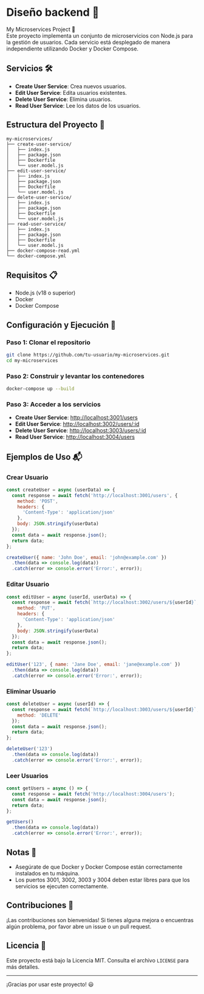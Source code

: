 # Diseño backend 🚀
My Microservices Project 📂 <br>
Este proyecto implementa un conjunto de microservicios con Node.js para la gestión de usuarios. Cada servicio está desplegado de manera independiente utilizando Docker y Docker Compose.

## Servicios 🛠️

- **Create User Service**: Crea nuevos usuarios.
- **Edit User Service**: Edita usuarios existentes.
- **Delete User Service**: Elimina usuarios.
- **Read User Service**: Lee los datos de los usuarios.

## Estructura del Proyecto 📂

```
my-microservices/
├── create-user-service/
│   ├── index.js
│   ├── package.json
│   ├── Dockerfile
│   └── user.model.js
├── edit-user-service/
│   ├── index.js
│   ├── package.json
│   ├── Dockerfile
│   └── user.model.js
├── delete-user-service/
│   ├── index.js
│   ├── package.json
│   ├── Dockerfile
│   └── user.model.js
├── read-user-service/
│   ├── index.js
│   ├── package.json
│   ├── Dockerfile
│   └── user.model.js
├── docker-compose-read.yml
└── docker-compose.yml
```

## Requisitos 📋

- Node.js (v18 o superior)
- Docker
- Docker Compose

## Configuración y Ejecución 🚀

### Paso 1: Clonar el repositorio

```sh
git clone https://github.com/tu-usuario/my-microservices.git
cd my-microservices
```

### Paso 2: Construir y levantar los contenedores

```sh
docker-compose up --build
```

### Paso 3: Acceder a los servicios

- **Create User Service**: [http://localhost:3001/users](http://localhost:3001/users)
- **Edit User Service**: [http://localhost:3002/users/:id](http://localhost:3002/users/:id)
- **Delete User Service**: [http://localhost:3003/users/:id](http://localhost:3003/users/:id)
- **Read User Service**: [http://localhost:3004/users](http://localhost:3004/users)

## Ejemplos de Uso 📬

### Crear Usuario

```javascript
const createUser = async (userData) => {
  const response = await fetch('http://localhost:3001/users', {
    method: 'POST',
    headers: {
      'Content-Type': 'application/json'
    },
    body: JSON.stringify(userData)
  });
  const data = await response.json();
  return data;
};

createUser({ name: 'John Doe', email: 'john@example.com' })
  .then(data => console.log(data))
  .catch(error => console.error('Error:', error));
```

### Editar Usuario

```javascript
const editUser = async (userId, userData) => {
  const response = await fetch(`http://localhost:3002/users/${userId}`, {
    method: 'PUT',
    headers: {
      'Content-Type': 'application/json'
    },
    body: JSON.stringify(userData)
  });
  const data = await response.json();
  return data;
};

editUser('123', { name: 'Jane Doe', email: 'jane@example.com' })
  .then(data => console.log(data))
  .catch(error => console.error('Error:', error));
```

### Eliminar Usuario

```javascript
const deleteUser = async (userId) => {
  const response = await fetch(`http://localhost:3003/users/${userId}`, {
    method: 'DELETE'
  });
  const data = await response.json();
  return data;
};

deleteUser('123')
  .then(data => console.log(data))
  .catch(error => console.error('Error:', error));
```

### Leer Usuarios

```javascript
const getUsers = async () => {
  const response = await fetch('http://localhost:3004/users');
  const data = await response.json();
  return data;
};

getUsers()
  .then(data => console.log(data))
  .catch(error => console.error('Error:', error));
```

## Notas 📝

- Asegúrate de que Docker y Docker Compose están correctamente instalados en tu máquina.
- Los puertos 3001, 3002, 3003 y 3004 deben estar libres para que los servicios se ejecuten correctamente.

## Contribuciones 🤝

¡Las contribuciones son bienvenidas! Si tienes alguna mejora o encuentras algún problema, por favor abre un issue o un pull request.

## Licencia 📄

Este proyecto está bajo la Licencia MIT. Consulta el archivo `LICENSE` para más detalles.

---

¡Gracias por usar este proyecto! 😃
